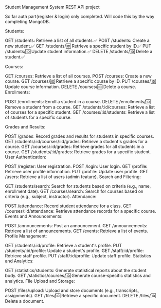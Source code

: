 Student Management System REST API project

So far auth part(register & login) only completed. Will code this by the way completing MongoDB.

Students:

GET /students: Retrieve a list of all students.✅
POST /students: Create a new student.✅
GET /students/:id: Retrieve a specific student by ID.✅
PUT /students/:id: Update student information.✅
DELETE /students/:id: Delete a student.✅

Courses:

GET /courses: Retrieve a list of all courses.
POST /courses: Create a new course.
GET /courses/:id: Retrieve a specific course by ID.
PUT /courses/:id: Update course information.
DELETE /courses/:id: Delete a course.
Enrollments:

POST /enrollments: Enroll a student in a course.
DELETE /enrollments/:id: Remove a student from a course.
GET /students/:id/courses: Retrieve a list of courses for a specific student.
GET /courses/:id/students: Retrieve a list of students for a specific course.

Grades and Results:

POST /grades: Record grades and results for students in specific courses.
GET /students/:id/courses/:id/grades: Retrieve a student's grades for a course.
GET /courses/:id/grades: Retrieve grades for all students in a course.
GET /students/:id/grades: Retrieve grades for a specific student.
User Authentication:

POST /register: User registration.
POST /login: User login.
GET /profile: Retrieve user profile information.
PUT /profile: Update user profile.
GET /users: Retrieve a list of users (admin feature).
Search and Filtering:

GET /students/search: Search for students based on criteria (e.g., name, enrollment date).
GET /courses/search: Search for courses based on criteria (e.g., subject, instructor).
Attendance:

POST /attendance: Record student attendance for a class.
GET /courses/:id/attendance: Retrieve attendance records for a specific course.
Events and Announcements:

POST /announcements: Post an announcement.
GET /announcements: Retrieve a list of announcements.
GET /events: Retrieve a list of events.
Profile Management:

GET /students/:id/profile: Retrieve a student's profile.
PUT /students/:id/profile: Update a student's profile.
GET /staff/:id/profile: Retrieve staff profile.
PUT /staff/:id/profile: Update staff profile.
Statistics and Analytics:

GET /statistics/students: Generate statistical reports about the student body.
GET /statistics/courses/:id: Generate course-specific statistics and analytics.
File Upload and Storage:

POST /files/upload: Upload and store documents (e.g., transcripts, assignments).
GET /files/:id: Retrieve a specific document.
DELETE /files/:id: Delete a document.
